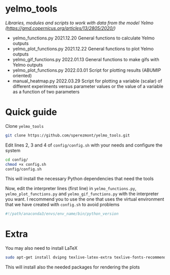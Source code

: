 # yelmo_tools
*Libraries, modules and scripts to work with data from the model Yelmo (https://gmd.copernicus.org/articles/13/2805/2020/)*
* yelmo_functions.py        2021.12.20	General functions to calculate Yelmo outputs
* yelmo_plot_functions.py   2021.12.22	General functions to plot Yelmo outputs 
* yelmo_gif_functions.py    2022.01.13	General functions to make gifs with Yelmo outputs
* yelmo_plot_functions.py   2022.03.01  Script for plotting results (ABUMIP oriented)
* manual_heatmap.py         2022.03.29  Script for plotting a variable (scalar) of different experiments versus parameter values or the value of a variable as a function of two parameters

# Quick guide
Clone `yelmo_tools`
```bash
git clone https://github.com/sperezmont/yelmo_tools.git
```
Edit lines 2, 3 and 4 of `config/config.sh` with your needs and configure the system
```bash
cd config/
chmod +x config.sh
config/config.sh
```
This will install the necessary Python dependencies that need the tools

Now, edit the interpreter lines (first line) in `yelmo_functions.py`, `yelmo_plot_functions.py` and `yelmo_gif_functions.py` with the interpreter you want. I recommend you to use the one that uses the virtual environment that we have created with `config.sh` to avoid problems
```python
#!/path/anaconda3/envs/env_name/bin/python_version
```

# Extra
You may also need to install LaTeX
```bash
sudo apt-get install dvipng texlive-latex-extra texlive-fonts-recommended cm-super
```
This will install also the needed packages for rendering the plots
